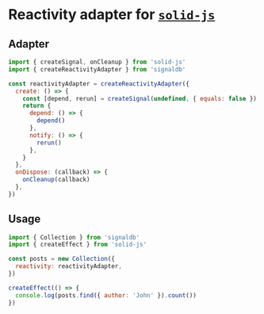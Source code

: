 # Reactivity adapter for [`solid-js`](https://www.solidjs.com/docs/latest)

## Adapter

```js
import { createSignal, onCleanup } from 'solid-js'
import { createReactivityAdapter } from 'signaldb'

const reactivityAdapter = createReactivityAdapter({
  create: () => {
    const [depend, rerun] = createSignal(undefined, { equals: false })
    return {
      depend: () => {
        depend()
      },
      notify: () => {
        rerun()
      },
    }
  },
  onDispose: (callback) => {
    onCleanup(callback)
  },
})
```

## Usage

```js
import { Collection } from 'signaldb'
import { createEffect } from 'solid-js'

const posts = new Collection({
  reactivity: reactivityAdapter,
})

createEffect(() => {
  console.log(posts.find({ author: 'John' }).count())
})
```
